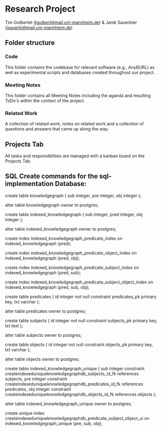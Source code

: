 # Research Project
Tim Gutberlet (tgutberl@mail.uni-mannheim.de) & Janik Sauerbier (jsauerbi@mail.uni-mannheim.de)

## Folder structure

### Code
This folder contains the codebase for relevant software (e.g., AnyBURL) as well as experimental scripts and databases created throughout our project.

### Meeting Notes
This folder contains all Meeting Notes including the aganda and resulting ToDo's within the context of the project.

### Related Work
A collection of related work, notes on related work and a collection of questions and answers that came up along the way.

## Projects Tab
All tasks and responsibilities are managed with a kanban board on the Projects Tab.

## SQL Create commands for the sql-implementation Database:
create table knowledgegraph
(
sub integer,
pre integer,
obj integer
);

alter table knowledgegraph
owner to postgres;

create table indexed_knowledgegraph
(
sub  integer,
pred integer,
obj  integer
);

alter table indexed_knowledgegraph
owner to postgres;

create index indexed_knowledgegraph_predicate_index
on indexed_knowledgegraph (pred);

create index indexed_knowledgegraph_predicate_object_index
on indexed_knowledgegraph (pred, obj);

create index indexed_knowledgegraph_predicate_subject_index
on indexed_knowledgegraph (pred, sub);

create index indexed_knowledgegraph_predicate_subject_object_index
on indexed_knowledgegraph (pred, sub, obj);

create table predicates
(
id  integer not null
constraint predicates_pk
primary key,
txt varchar
);

alter table predicates
owner to postgres;

create table subjects
(
id  integer not null
constraint subjects_pk
primary key,
txt text
);

alter table subjects
owner to postgres;

create table objects
(
id  integer not null
constraint objects_pk
primary key,
txt varchar
);

alter table objects
owner to postgres;

create table indexed_knowledgegraph_unique
(
sub integer
constraint createindexeduniqueknowledgegraphdb_subjects_id_fk
references subjects,
pre integer
constraint createindexeduniqueknowledgegraphdb_predicates_id_fk
references predicates,
obj integer
constraint createindexeduniqueknowledgegraphdb_objects_id_fk
references objects
);

alter table indexed_knowledgegraph_unique
owner to postgres;

create unique index createindexeduniqueknowledgegraphdb_predicate_subject_object_ui
on indexed_knowledgegraph_unique (pre, sub, obj);

